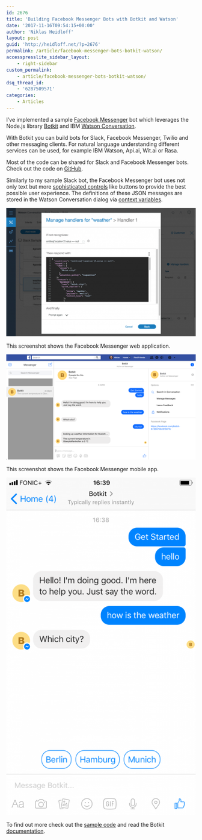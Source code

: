 ```yaml
---
id: 2676
title: 'Building Facebook Messenger Bots with Botkit and Watson'
date: '2017-11-16T09:54:15+00:00'
author: 'Niklas Heidloff'
layout: post
guid: 'http://heidloff.net/?p=2676'
permalink: /article/facebook-messenger-bots-botkit-watson/
accesspresslite_sidebar_layout:
    - right-sidebar
custom_permalink:
    - article/facebook-messenger-bots-botkit-watson/
dsq_thread_id:
    - '6287509571'
categories:
    - Articles
---
```


I’ve implemented a sample [Facebook Messenger](https://developers.facebook.com/docs/messenger-platform) bot which leverages the Node.js library [Botkit](https://botkit.ai/) and IBM [Watson Conversation](https://www.ibm.com/watson/services/conversation/).

With Botkit you can build bots for Slack, Facebook Messenger, Twilio and other messaging clients. For natural language understanding different services can be used, for example IBM Watson, Api.ai, Wit.ai or Rasa.

Most of the code can be shared for Slack and Facebook Messenger bots. Check out the code on [GitHub](https://github.com/nheidloff/slack-watson-bot).

Similarly to my sample Slack bot, the Facebook Messenger bot uses not only text but more [sophisticated controls](https://developers.facebook.com/docs/messenger-platform/send-messages) like buttons to provide the best possible user experience. The definitions of these JSON messages are stored in the Watson Conversation dialog via [context variables](https://console.bluemix.net/docs/services/conversation/dialog-build.html#dialog-build).

![image](/assets/img/2017/11/facebook-bot-1024x693.png)

This screenshot shows the Facebook Messenger web application.

![image](/assets/img/2017/11/facebook-4.png)

This screenshot shows the Facebook Messenger mobile app.

![image](/assets/img/2017/11/facebook-5-576x1024.png)

To find out more check out the [sample code](https://github.com/nheidloff/slack-watson-bot) and read the Botkit [documentation](https://github.com/howdyai/botkit/blob/master/docs/readme-facebook.md#getting-started).